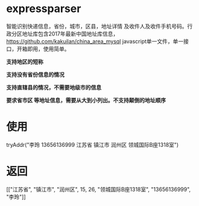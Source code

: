 # expressparser
智能识别快递信息，省份，城市，区县，地址详情 及收件人及收件手机号码。行政分区地址库包含2017年最新中国地址库信息，https://github.com/kakuilan/china_area_mysql
javascript单一文件，单一接口，开箱即用，使用简单。

**支持地区的短称**

**支持没有省份信息的情况**

**支持直辖县的情况，不需要地级市的信息**

**要求省市区 等地址信息，需要从大到小列出。不支持颠倒的地址顺序**


# 使用
tryAddr("李玲 13656136999 江苏省 镇江市 润州区 领城国际B座1318室")

# 返回
[["江苏省", "镇江市", "润州区", 15, 26, "领城国际B座1318室", "13656136999", "李玲"]]


